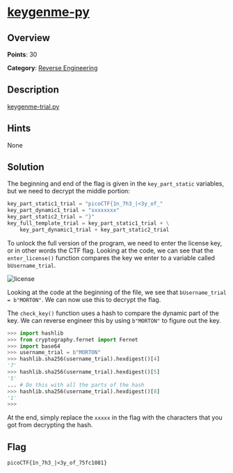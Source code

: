 # [keygenme-py](https://play.picoctf.org/practice/challenge/121?page=2)

## Overview

**Points**: 30

**Category**: [Reverse Engineering](../)

## Description

[keygenme-trial.py](./keygenme-trial.py)

## Hints

None

## Solution

The beginning and end of the flag is given in the `key_part_static` variables, but we need to decrypt the middle portion:

```py
key_part_static1_trial = "picoCTF{1n_7h3_|<3y_of_"
key_part_dynamic1_trial = "xxxxxxxx"
key_part_static2_trial = "}"
key_full_template_trial = key_part_static1_trial + \
    key_part_dynamic1_trial + key_part_static2_trial
```

To unlock the full version of the program, we need to enter the license key, or in other words the CTF flag. Looking at the code, we can see that the `enter_license()` function compares the key we enter to a variable called `bUsername_trial`.

![license](license.png)

Looking at the code at the beginning of the file, we see that `bUsername_trial = b"MORTON"`. We can now use this to decrypt the flag.

The `check_key()` function uses a hash to compare the dynamic part of the key. We can reverse engineer this by using `b"MORTON"` to figure out the key.

```py
>>> import hashlib
>>> from cryptography.fernet import Fernet
>>> import base64
>>> username_trial = b"MORTON"
>>> hashlib.sha256(username_trial).hexdigest()[4]
'7'
>>> hashlib.sha256(username_trial).hexdigest()[5]
'5'
... # Do this with all the parts of the hash
>>> hashlib.sha256(username_trial).hexdigest()[8]
'1'
>>>
```

At the end, simply replace the `xxxxx` in the flag with the characters that you got from decrypting the hash.

## Flag

`picoCTF{1n_7h3_|<3y_of_75fc1081}`